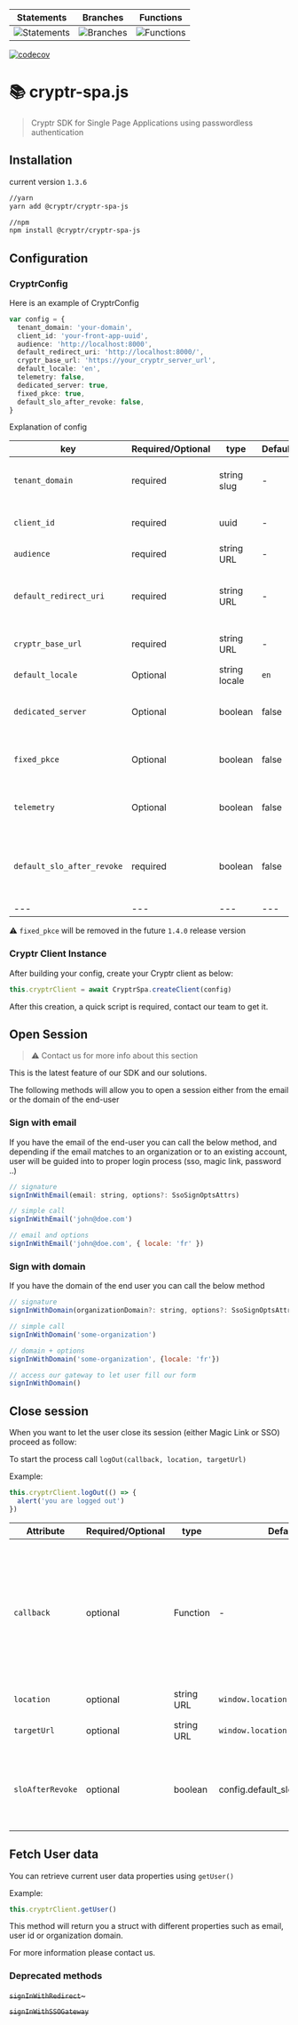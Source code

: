 | Statements                                                                                 | Branches                                                                          | Functions                                                                                |
| ------------------------------------------------------------------------------------------ | --------------------------------------------------------------------------------- | ---------------------------------------------------------------------------------------- |
| ![Statements](https://img.shields.io/badge/statements-93.88%25-brightgreen.svg?style=flat) | ![Branches](https://img.shields.io/badge/branches-82.85%25-yellow.svg?style=flat) | ![Functions](https://img.shields.io/badge/functions-94.08%25-brightgreen.svg?style=flat) |

[![codecov](https://codecov.io/gh/cryptr-auth/cryptr-spa-js/branch/master/graph/badge.svg?token=F21AODGJM4)](https://codecov.io/gh/cryptr-auth/cryptr-spa-js)

# 📚 cryptr-spa.js

> Cryptr SDK for Single Page Applications using passwordless authentication

## Installation

current version `1.3.6`

```bash
//yarn
yarn add @cryptr/cryptr-spa-js

//npm
npm install @cryptr/cryptr-spa-js
```

## Configuration

### CryptrConfig

Here is an example of CryptrConfig

```typescript
var config = {
  tenant_domain: 'your-domain',
  client_id: 'your-front-app-uuid',
  audience: 'http://localhost:8000',
  default_redirect_uri: 'http://localhost:8000/',
  cryptr_base_url: 'https://your_cryptr_server_url',
  default_locale: 'en',
  telemetry: false,
  dedicated_server: true,
  fixed_pkce: true,
  default_slo_after_revoke: false,
}
```

Explanation of config

| key                        | Required/Optional | type          | Default | Description                                                              |
| -------------------------- | ----------------- | ------------- | ------- | ------------------------------------------------------------------------ |
| `tenant_domain`            | required          | string slug   | -       | Reference to your company entity                                         |
| `client_id`                | required          | uuid          | -       | Reference to your front app id                                           |
| `audience`                 | required          | string URL    | -       | Root URL of your front app                                               |
| `default_redirect_uri`     | required          | string URL    | -       | Desired redirection URL after authentication process                     |
| `cryptr_base_url`          | required          | string URL    | -       | URL of your Cryptr service                                               |
| `default_locale`           | Optional          | string locale | `en`    | -                                                                        |
| `dedicated_server`         | Optional          | boolean       | false   | Contact Cryptr Team to set properly                                      |
| `fixed_pkce`               | Optional          | boolean       | false   | Contact Cryptr Team to set properly                                      |
| `telemetry`                | Optional          | boolean       | false   | Set to `true` if debug required with Cryptr Team                         |
| `default_slo_after_revoke` | required          | boolean       | false   | Set to `true`to always proceed SLO while logging out from an SSO session |
| ---                        | ---               | ---           | ---     | ---                                                                      |

⚠️ `fixed_pkce` will be removed in the future `1.4.0` release version

### Cryptr Client Instance

After building your config, create your Cryptr client as below:

```js
this.cryptrClient = await CryptrSpa.createClient(config)
```

After this creation, a quick script is required, contact our team to get it.

## Open Session

> ⚠️ Contact us for more info about this section

This is the latest feature of our SDK and our solutions.

The following methods will allow you to open a session either from the email or the domain of the end-user

### Sign with email

If you have the email of the end-user you can call the below method, and depending if the email matches to an organization or to an existing account, user will be guided into to proper login process (sso, magic link, password ..)

```js
// signature
signInWithEmail(email: string, options?: SsoSignOptsAttrs)

// simple call
signInWithEmail('john@doe.com')

// email and options
signInWithEmail('john@doe.com', { locale: 'fr' })
```

### Sign with domain

If you have the domain of the end user you can call the below method

```js
// signature
signInWithDomain(organizationDomain?: string, options?: SsoSignOptsAttrs)

// simple call
signInWithDomain('some-organization')

// domain + options
signInWithDomain('some-organization', {locale: 'fr'})

// access our gateway to let user fill our form
signInWithDomain()
```

## Close session

When you want to let the user close its session (either Magic Link or SSO) proceed as follow:

To start the process call `logOut(callback, location, targetUrl)`

Example:

```js
this.cryptrClient.logOut(() => {
  alert('you are logged out')
})
```

| Attribute        | Required/Optional | type       | Default                         | Description                                                                                                        |
| ---------------- | ----------------- | ---------- | ------------------------------- | ------------------------------------------------------------------------------------------------------------------ |
| `callback`       | optional          | Function   | -                               | Process to be called after log out process, ⚠️ Only available in Magic link process due to Redirect process in SSO |
| `location`       | optional          | string URL | `window.location`               | Current location                                                                                                   |
| `targetUrl`      | optional          | string URL | `window.location.href`          | URL after Log out process                                                                                          |
| `sloAfterRevoke` | optional          | boolean    | config.default_slo_after_revoke | define if SLO has to be processed after session removal                                                            |

## Fetch User data

You can retrieve current user data properties using `getUser()`

Example:

```js
this.cryptrClient.getUser()
```

This method will return you a struct with different properties such as email, user id or organization domain.

For more information please contact us.

### Deprecated methods

~~`signInWithRedirect`~~~

~~`signInWithSSOGateway`~~
